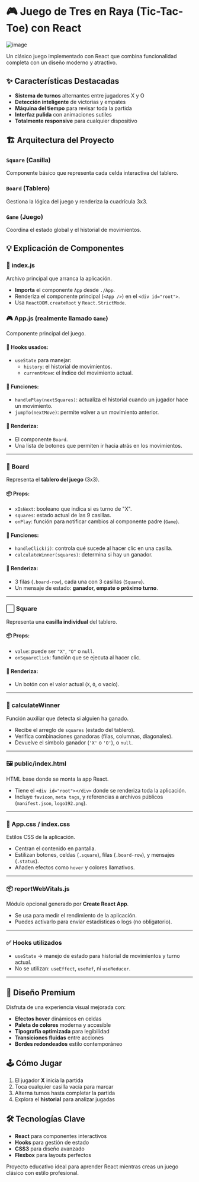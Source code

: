 # 🎮 Juego de Tres en Raya (Tic-Tac-Toe) con React

![image](https://github.com/user-attachments/assets/d8a681bc-c405-4304-a01d-00f04e967836)


Un clásico juego implementado con React que combina funcionalidad completa con un diseño moderno y atractivo.

## ✨ Características Destacadas

- **Sistema de turnos** alternantes entre jugadores X y O
- **Detección inteligente** de victorias y empates
- **Máquina del tiempo** para revisar toda la partida
- **Interfaz pulida** con animaciones sutiles
- **Totalmente responsive** para cualquier dispositivo

## 🏗️ Arquitectura del Proyecto

### `Square` (Casilla)
Componente básico que representa cada celda interactiva del tablero.

### `Board` (Tablero)
Gestiona la lógica del juego y renderiza la cuadrícula 3x3.

### `Game` (Juego)
Coordina el estado global y el historial de movimientos.

## 💡 Explicación de Componentes

### 📁 index.js
Archivo principal que arranca la aplicación.

- **Importa** el componente `App` desde `./App`.
- Renderiza el componente principal (`<App />`) en el `<div id="root">`.
- Usa `ReactDOM.createRoot` y `React.StrictMode`.

### 🎮 App.js (realmente llamado `Game`)
Componente principal del juego.

#### 🔧 Hooks usados:
- `useState` para manejar:
  - `history`: el historial de movimientos.
  - `currentMove`: el índice del movimiento actual.

#### 🧠 Funciones:
- `handlePlay(nextSquares)`: actualiza el historial cuando un jugador hace un movimiento.
- `jumpTo(nextMove)`: permite volver a un movimiento anterior.

#### 🧩 Renderiza:
- El componente `Board`.
- Una lista de botones que permiten ir hacia atrás en los movimientos.

---

### 🧩 Board
Representa el **tablero del juego** (3x3).

#### 📦 Props:
- `xIsNext`: booleano que indica si es turno de "X".
- `squares`: estado actual de las 9 casillas.
- `onPlay`: función para notificar cambios al componente padre (`Game`).

#### 🧠 Funciones:
- `handleClick(i)`: controla qué sucede al hacer clic en una casilla.
- `calculateWinner(squares)`: determina si hay un ganador.

#### 🧩 Renderiza:
- 3 filas (`.board-row`), cada una con 3 casillas (`Square`).
- Un mensaje de estado: **ganador, empate o próximo turno**.

---

### ⬜ Square
Representa una **casilla individual** del tablero.

#### 📦 Props:
- `value`: puede ser `"X"`, `"O"` o `null`.
- `onSquareClick`: función que se ejecuta al hacer clic.

#### 🧩 Renderiza:
- Un botón con el valor actual (`X`, `O`, o vacío).

---

### 🧠 calculateWinner
Función auxiliar que detecta si alguien ha ganado.

- Recibe el arreglo de `squares` (estado del tablero).
- Verifica combinaciones ganadoras (filas, columnas, diagonales).
- Devuelve el símbolo ganador (`'X'` o `'O'`), o `null`.

---

### 🖼 public/index.html
HTML base donde se monta la app React.

- Tiene el `<div id="root"></div>` donde se renderiza toda la aplicación.
- Incluye `favicon`, `meta tags`, y referencias a archivos públicos (`manifest.json`, `logo192.png`).

---

### 🎨 App.css / index.css
Estilos CSS de la aplicación.

- Centran el contenido en pantalla.
- Estilizan botones, celdas (`.square`), filas (`.board-row`), y mensajes (`.status`).
- Añaden efectos como `hover` y colores llamativos.

---

### 📦 reportWebVitals.js
Módulo opcional generado por **Create React App**.

- Se usa para medir el rendimiento de la aplicación.
- Puedes activarlo para enviar estadísticas o logs (no obligatorio).

---

### ✅ Hooks utilizados

- `useState` → manejo de estado para historial de movimientos y turno actual.
- No se utilizan: `useEffect`, `useRef`, ni `useReducer`.

---
## 🎨 Diseño Premium

Disfruta de una experiencia visual mejorada con:

- **Efectos hover** dinámicos en celdas
- **Paleta de colores** moderna y accesible
- **Tipografía optimizada** para legibilidad
- **Transiciones fluidas** entre acciones
- **Bordes redondeados** estilo contemporáneo

## 🕹️ Cómo Jugar

1. El jugador **X** inicia la partida
2. Toca cualquier casilla vacía para marcar
3. Alterna turnos hasta completar la partida
4. Explora el **historial** para analizar jugadas

## 🛠️ Tecnologías Clave

- **React** para componentes interactivos
- **Hooks** para gestión de estado
- **CSS3** para diseño avanzado
- **Flexbox** para layouts perfectos

Proyecto educativo ideal para aprender React mientras creas un juego clásico con estilo profesional.
